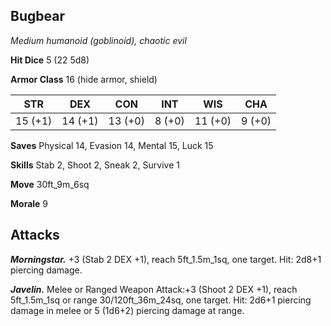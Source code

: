 ## Bugbear

*Medium humanoid (goblinoid), chaotic evil*

**Hit Dice** 5 (22 5d8)

**Armor Class** 16 (hide armor, shield)

| STR     | DEX     | CON     | INT     | WIS     | CHA     |
|---------|---------|---------|---------|---------|---------|
| 15 (+1) | 14 (+1) | 13 (+0) |  8 (+0) | 11 (+0) |  9 (+0) |

**Saves** Physical 14, Evasion 14, Mental 15, Luck 15

**Skills** Stab 2, Shoot 2, Sneak 2, Survive 1

**Move** 30ft_9m_6sq

**Morale** 9

## Attacks

***Morningstar.*** +3 (Stab 2 DEX +1), reach 5ft_1.5m_1sq, one target. Hit: 2d8+1 piercing damage.

***Javelin.*** Melee or Ranged Weapon Attack:+3 (Shoot 2 DEX +1), reach 5ft_1.5m_1sq or range 30/120ft_36m_24sq, one target. Hit: 2d6+1 piercing damage in melee or 5 (1d6+2) piercing damage at range.

